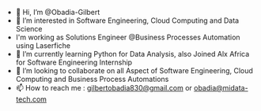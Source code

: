 - 👋 Hi, I’m @Obadia-Gilbert
- 👀 I’m interested in Software Engineering, Cloud Computing and Data Science
-    I'm working as Solutions Engineer @Business Processes Automation using Laserfiche
- 🌱 I’m currently learning Python for Data Analysis, also Joined Alx Africa for Software Engineering Internship
- 💞️ I’m looking to collaborate on all Aspect of Software Engineering, Cloud Computing and Business Process Automations
- 📫 How to reach me : gilbertobadia830@gmail.com or obadia@midata-tech.com
##
<!---
Obadia-Gilbert/Obadia-Gilbert is a ✨ special ✨ repository because its `README.md` (this file) appears on your GitHub profile.
You can click the Preview link to take a look at your changes.
--->
